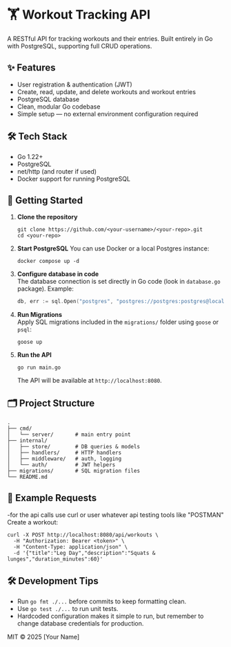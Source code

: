 # 🏋️ Workout Tracking API

A RESTful API for tracking workouts and their entries. Built entirely in Go with PostgreSQL, supporting full CRUD operations.

## ✨ Features
- User registration & authentication (JWT)
- Create, read, update, and delete workouts and workout entries
- PostgreSQL database
- Clean, modular Go codebase
- Simple setup — no external environment configuration required

## 🛠 Tech Stack
- Go 1.22+
- PostgreSQL
- net/http (and router if used)
- Docker support for running PostgreSQL

## 🚀 Getting Started

1. **Clone the repository**
   ```
   git clone https://github.com/<your-username>/<your-repo>.git
   cd <your-repo>
   ```

2. **Start PostgreSQL**
   You can use Docker or a local Postgres instance:
   ```
   docker compose up -d
   ```

3. **Configure database in code**  
   The database connection is set directly in Go code (look in `database.go` package). Example:
   ```go
   db, err := sql.Open("postgres", "postgres://postgres:postgres@localhost:5432/workouts?sslmode=disable")
   ```

4. **Run Migrations**  
   Apply SQL migrations included in the `migrations/` folder using `goose` or `psql`:
   ```
   goose up
   ```

5. **Run the API**
   ```
   go run main.go
   ```
   The API will be available at `http://localhost:8080`.

## 🗂 Project Structure
```
.
├── cmd/
│   └── server/       # main entry point
├── internal/
│   ├── store/        # DB queries & models
│   ├── handlers/     # HTTP handlers
│   ├── middleware/   # auth, logging
│   └── auth/         # JWT helpers
├── migrations/       # SQL migration files
└── README.md
```

## 🧪 Example Requests
-for the api calls use curl or user whatever api testing tools like "POSTMAN"
Create a workout:
```
curl -X POST http://localhost:8080/api/workouts \
  -H "Authorization: Bearer <token>" \
  -H "Content-Type: application/json" \
  -d '{"title":"Leg Day","description":"Squats & lunges","duration_minutes":60}'
```

## 🛠 Development Tips
- Run `go fmt ./...` before commits to keep formatting clean.
- Use `go test ./...` to run unit tests.
- Hardcoded configuration makes it simple to run, but remember to change database credentials for production.

MIT © 2025 [Your Name]

